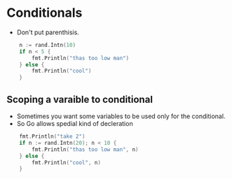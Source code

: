 # Conditionals
- Don't put parenthisis.
```go
    n := rand.Intn(10)
    if n < 5 {
        fmt.Println("thas too low man")
    } else {
        fmt.Println("cool")
    }
```
## Scoping a varaible to conditional
- Sometimes you want some variables to be used only for the conditional.
- So Go allows spedial kind of decleration
```go
    fmt.Println("take 2")
    if n := rand.Intn(20); n < 10 {
        fmt.Println("thas too low man", n)
    } else {
        fmt.Println("cool", n)
    }
```
